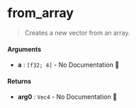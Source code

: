# from\_array

>  Creates a new vector from an array.

#### Arguments

- **a** : `[f32; 4]` \- No Documentation 🚧

#### Returns

- **arg0** : `Vec4` \- No Documentation 🚧